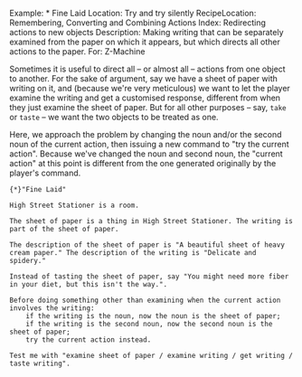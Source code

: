 Example: * Fine Laid
Location: Try and try silently
RecipeLocation: Remembering, Converting and Combining Actions
Index: Redirecting actions to new objects
Description: Making writing that can be separately examined from the paper on which it appears, but which directs all other actions to the paper.
For: Z-Machine

  
Sometimes it is useful to direct all – or almost all – actions from one object to another. For the sake of argument, say we have a sheet of paper with writing on it, and (because we're very meticulous) we want to let the player examine the writing and get a customised response, different from when they just examine the sheet of paper. But for all other purposes – say, ``take`` or ``taste`` – we want the two objects to be treated as one.

  
Here, we approach the problem by changing the noun and/or the second noun of the current action, then issuing a new command to "try the current action". Because we've changed the noun and second noun, the "current action" at this point is different from the one generated originally by the player's command.

  

``` inform7
{*}"Fine Laid"

High Street Stationer is a room.

The sheet of paper is a thing in High Street Stationer. The writing is part of the sheet of paper.

The description of the sheet of paper is "A beautiful sheet of heavy cream paper." The description of the writing is "Delicate and spidery."

Instead of tasting the sheet of paper, say "You might need more fiber in your diet, but this isn't the way.".

Before doing something other than examining when the current action involves the writing:
	if the writing is the noun, now the noun is the sheet of paper;
	if the writing is the second noun, now the second noun is the sheet of paper;
	try the current action instead.

Test me with "examine sheet of paper / examine writing / get writing / taste writing".
```

